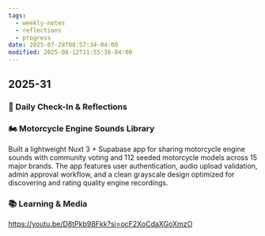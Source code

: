 ```yaml
---
tags:
  - weekly-notes
  - reflections
  - progress
date: 2025-07-28T08:57:34-04:00
modified: 2025-08-12T11:55:36-04:00
---
```

## 2025-31
### 🌟 Daily Check-In & Reflections

### 🏍️ Motorcycle Engine Sounds Library

Built a lightweight Nuxt 3 + Supabase app for sharing motorcycle engine sounds with community voting and 112 seeded motorcycle models across 15 major brands. The app features user authentication, audio upload validation, admin approval workflow, and a clean grayscale design optimized for discovering and rating quality engine recordings.

### 📚 Learning & Media
<!-- Books, articles, movies, TV shows, podcasts consumed -->

<https://youtu.be/D8tPkb98Fkk?si=ocF2XoCdaXGoXmzO>